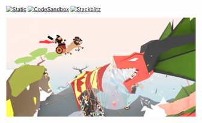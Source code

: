 [![Static](https://img.shields.io/badge/demo-%23646CFF.svg?logo=html5&logoColor=white)](https://pmndrs.github.io/examples/viking-ship)
[![CodeSandbox](https://img.shields.io/badge/codesandbox-040404?logo=codesandbox&logoColor=DBDBDB)](https://codesandbox.io/s/github/pmndrs/examples/tree/main/demos/viking-ship)
[![Stackblitz](https://img.shields.io/badge/stackblitz-fff?logo=Stackblitz&logoColor=1389FD)](https://stackblitz.com/github/pmndrs/examples/tree/main/demos/viking-ship)

![](thumbnail.webp)
